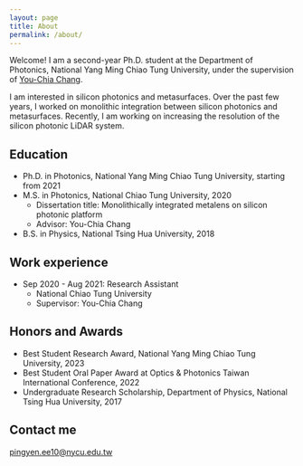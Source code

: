 ```yaml
---
layout: page
title: About
permalink: /about/
---
```


Welcome! I am a second-year Ph.D. student at the Department of Photonics, National Yang Ming Chiao Tung University, under the supervision of [You-Chia Chang](https://nycusng.web.nycu.edu.tw/pi/).  

I am interested in silicon photonics and metasurfaces. Over the past few years, I worked on monolithic integration between silicon photonics and metasurfaces.
Recently, I am working on increasing the resolution of the silicon photonic LiDAR system.

## Education

* Ph.D. in Photonics, National Yang Ming Chiao Tung University, starting from 2021
* M.S. in Photonics, National Chiao Tung University, 2020
  *  Dissertation title: Monolithically integrated metalens on silicon photonic platform
  *  Advisor: You-Chia Chang
* B.S. in Physics, National Tsing Hua University, 2018

## Work experience

* Sep 2020 - Aug 2021: Research Assistant
  * National Chiao Tung University
  * Supervisor: You-Chia Chang
    
## Honors and Awards

* Best Student Research Award, National Yang Ming Chiao Tung University, 2023
* Best Student Oral Paper Award at Optics & Photonics Taiwan International Conference, 2022
* Undergraduate Research Scholarship, Department of Physics, National Tsing Hua University, 2017

## Contact me

[pingyen.ee10@nycu.edu.tw](mailto:pingyen.ee10@nycu.edu.tw)
